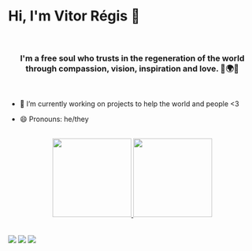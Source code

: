 <h1> Hi, I'm Vitor Régis 🦅 </h1>

<br/>
<h3 align="center">I'm a free soul who trusts in the regeneration of the world through compassion, vision, inspiration and love. 🦅🌍✨</h3>

<br/>

- 🔭 I’m currently working on projects to help the world and people <3

- 😄 Pronouns: he/they

<br/>

<div align="center">
  <a href="https://github.com/Dudaqfigueiredo">
  <img height="160em" src="https://github-readme-stats.vercel.app/api?username=vitorregisrr&show_icons=true&theme=radical&include_all_commits=true&count_private=true"/>
  <img height="160em" src="https://github-readme-stats.vercel.app/api/top-langs/?username=vitorregisrr&layout=compact&langs_count=7&theme=radical"/>
</div>
  
  <br/>
 <br/>
 
  <div> 
  <a href="https://instagram.com/caminomedicina" target="_blank"><img src="https://img.shields.io/badge/-Instagram-%23E4405F?style=for-the-badge&logo=instagram&logoColor=white" target="_blank"></a>
  <a href = "mailto:touch@vitorr.dev"><img src="https://img.shields.io/badge/Gmail-D14836?style=for-the-badge&logo=gmail&logoColor=white" target="_blank"></a>
  <a href="https://www.linkedin.com/in/vitorregisr/" target="_blank"><img src="https://img.shields.io/badge/-LinkedIn-%230077B5?style=for-the-badge&logo=linkedin&logoColor=white" target="_blank"></a> 
